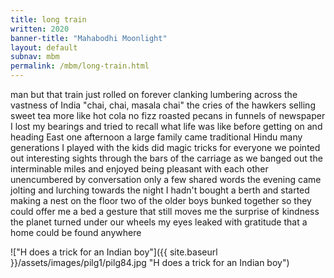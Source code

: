 ```yaml
---
title: long train
written: 2020
banner-title: "Mahabodhi Moonlight" 
layout: default
subnav: mbm
permalink: /mbm/long-train.html
---
```



<div class="poem">
man but that train  
just rolled on forever  
clanking  
lumbering  
across the vastness  
of India  
"chai, chai, masala chai"  
the cries of the hawkers  
selling sweet tea  
more like hot cola  
no fizz  
roasted pecans  
in funnels of newspaper  
I lost my bearings  
and tried to recall  
what life was like  
before getting on  
and heading East  
one afternoon  
a large family came  
traditional Hindu  
many generations  
I played with the kids  
did magic tricks  
for everyone  
we pointed out  
interesting sights  
through the bars  
of the carriage  
as we banged out  
the interminable miles  
and enjoyed  
being pleasant  
with each other  
unencumbered  
by conversation  
only a few  
shared words  
the evening came  
jolting  
and lurching  
towards the night  
I hadn't bought a berth  
and started making  
a nest  
on the floor  
two of the older boys  
bunked together  
so they could offer me  
a bed  
a gesture  
that still moves me  
the surprise  
of kindness  
the planet turned  
under our wheels  
my eyes leaked  
with gratitude  
that a home  
could be found  
anywhere
</div>


!["H does a trick for an Indian boy"]({{ site.baseurl }}/assets/images/pilg1/pilg84.jpg "H does a trick for an Indian boy")
